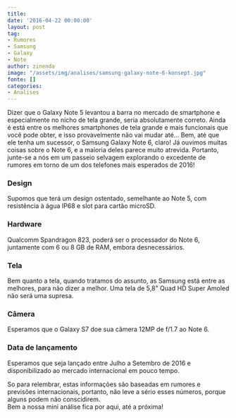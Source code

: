 ```yaml
---
title: 
date: '2016-04-22 00:00:00'
layout: post
tag:
- Rumores
- Samsung
- Galaxy
- Note
author: zinenda
image: "/assets/img/analises/samsung-galaxy-note-6-konsept.jpg"
fonte: []
categories:
- Analises
---
```


Dizer que o Galaxy Note 5 levantou a barra no mercado de smartphone e especialmente no nicho de tela grande, seria absolutamente correto. 
Ainda é está entre os melhores smartphones de tela grande e mais funcionais que você pode obter, e isso provavelmente não vai mudar até... 
Bem, até que ele tenha um sucessor, o Samsung Galaxy Note 6, claro! 
Já ouvimos muitas coisas sobre o Note 6, e a maioria deles parece muito atrevida.
Portanto, junte-se a nós em um passeio selvagem explorando o excedente de rumores em torno de um dos telefones mais esperados de 2016!

### Design
Supomos que terá um design ostentado, semelhante ao Note 5, com resistência à água IP68 e slot para cartão microSD.

### Hardware
Qualcomm Spandragon 823, poderá ser o processador do Note 6, juntamente com 6 ou 8 GB de RAM, embora desnecessários.

### Tela
Bem quanto a tela, quando tratamos do assunto, as Samsung está entre as melhores, para não dizer a melhor.
Uma tela de 5,8" Quad HD Super Amoled não será uma supresa.

### Câmera
Esperamos que o Galaxy S7 doe sua câmera 12MP de f/1.7 ao Note 6.

### Data de lançamento
Esperamos que seja lançado entre Julho a Setembro de 2016 e disponibilizado ao mercado internacional em pouco tempo.

So para relembrar, estas informações são baseadas em rumores e previsões internacionais, portanto, não leve a sério esses números, porque alguns podem não conscidirem. <br>
Bem a nossa mini análise fica por aqui, até a próxima!
